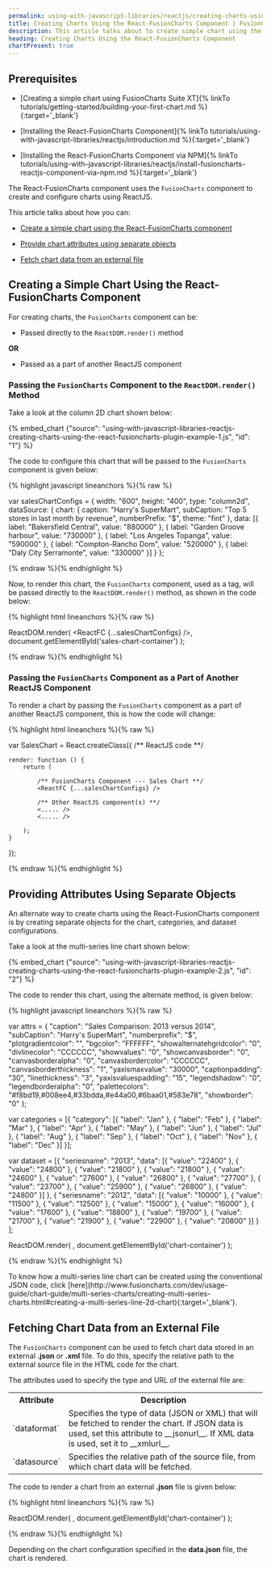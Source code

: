```yaml
---
permalink: using-with-javascript-libraries/reactjs/creating-charts-using-the-react-fusioncharts-component.html
title: Creating Charts Using the React-FusionCharts Component | FusionCharts
description: This article talks about to create simple chart using the React-FusionCharts Component, provide chart attributes using separate objects, fetch chart data
heading: Creating Charts Using the React-FusionCharts Component
chartPresent: true
---
```


## Prerequisites

* [Creating a simple chart using FusionCharts Suite XT]{% linkTo tutorials/getting-started/building-your-first-chart.md %}{:target='_blank'}

* [Installing the React-FusionCharts Component]{% linkTo tutorials/using-with-javascript-libraries/reactjs/introduction.md %}{:target='_blank'}

* [Installing the React-FusionCharts Component via NPM]{% linkTo tutorials/using-with-javascript-libraries/reactjs/install-fusioncharts-reactjs-component-via-npm.md %}{:target='_blank'}

The React-FusionCharts component uses the `FusionCharts` component to create and configure charts using ReactJS.

This article talks about how you can:

* <a href="{{ site.baseurl }}using-with-javascript-libraries/reactjs/creating-charts-using-the-react-fusioncharts-component.html#creating-a-simple-chart-using-the-react-fusioncharts-component">Create a simple chart using the React-FusionCharts component</a>

* <a href="{{ site.baseurl }}using-with-javascript-libraries/reactjs/creating-charts-using-the-react-fusioncharts-component.html#providing-attributes-using-separate-objects">Provide chart attributes using separate objects</a>

* <a href="{{ site.baseurl }}using-with-javascript-libraries/reactjs/creating-charts-using-the-react-fusioncharts-component.html#fetching-chart-data-from-an-external-file">Fetch chart data from an external file</a>

## Creating a Simple Chart Using the React-FusionCharts Component

For creating charts, the `FusionCharts` component can be:

* Passed directly to the `ReactDOM.render()` method

__OR__

* Passed as a part of another ReactJS component

### Passing the `FusionCharts` Component to the `ReactDOM.render()` Method

Take a look at the column 2D chart shown below:

{% embed_chart {"source": "using-with-javascript-libraries-reactjs-creating-charts-using-the-react-fusioncharts-plugin-example-1.js", "id": "1"} %}

The code to configure this chart that will be passed to the `FusionCharts` component is given below:

{% highlight javascript lineanchors %}{% raw %}

var salesChartConfigs = {
    width: "600",
    height: "400",
    type: "column2d",
	dataSource: {
		chart: {
	        caption: "Harry's SuperMart",
	        subCaption: "Top 5 stores in last month by revenue",
	        numberPrefix: "$",
	        theme: "fint"
	    },
	    data: [{
	        label: "Bakersfield Central",
	        value: "880000"
	    }, {
	        label: "Garden Groove harbour",
	        value: "730000"
	    }, {
	        label: "Los Angeles Topanga",
	        value: "590000"
	    }, {
	        label: "Compton-Rancho Dom",
	        value: "520000"
	    }, {
	        label: "Daly City Serramonte",
	        value: "330000"
	    }]
	}
};

{% endraw %}{% endhighlight %}

Now, to render this chart, the `FusionCharts` component, used as a tag, will be passed directly to the `ReactDOM.render()` method, as shown in the code below:

{% highlight html lineanchors %}{% raw %}

ReactDOM.render(
    <ReactFC {...salesChartConfigs} />,
    document.getElementById('sales-chart-container')
);

{% endraw %}{% endhighlight %}

### Passing the `FusionCharts` Component as a Part of Another ReactJS Component

To render a chart by passing the `FusionCharts` component as a part of another ReactJS component, this is how the code will change:

{% highlight html lineanchors %}{% raw %}

var SalesChart = React.createClass({
    /** ReactJS code **/

    render: function () {
        return (

            /** FusionCharts Component --- Sales Chart **/
            <ReactFC {...salesChartConfigs} />

            /** Other ReactJS component(s) **/
            <..... />
            <..... />

        );
    }
});

{% endraw %}{% endhighlight %}

## Providing Attributes Using Separate Objects

An alternate way to create charts using the React-FusionCharts component is by creating separate objects for the chart, categories, and dataset configurations.

Take a look at the multi-series line chart shown below:

{% embed_chart {"source": "using-with-javascript-libraries-reactjs-creating-charts-using-the-react-fusioncharts-plugin-example-2.js", "id": "2"} %}

The code to render this chart, using the alternate method, is given below:

{% highlight javascript lineanchors %}{% raw %}

var attrs = {
    "caption": "Sales Comparison: 2013 versus 2014",
    "subCaption": "Harry's SuperMart",
    "numberprefix": "$",
    "plotgradientcolor": "",
    "bgcolor": "FFFFFF",
    "showalternatehgridcolor": "0",
    "divlinecolor": "CCCCCC",
    "showvalues": "0",
    "showcanvasborder": "0",
    "canvasborderalpha": "0",
    "canvasbordercolor": "CCCCCC",
    "canvasborderthickness": "1",
    "yaxismaxvalue": "30000",
    "captionpadding": "30",
    "linethickness": "3",
    "yaxisvaluespadding": "15",
    "legendshadow": "0",
    "legendborderalpha": "0",
    "palettecolors": "#f8bd19,#008ee4,#33bdda,#e44a00,#6baa01,#583e78",
    "showborder": "0"
};

var categories = [{
    "category": [{
        "label": "Jan"
    }, {
        "label": "Feb"
    }, {
        "label": "Mar"
    }, {
        "label": "Apr"
    }, {
        "label": "May"
    }, {
        "label": "Jun"
    }, {
        "label": "Jul"
    }, {
        "label": "Aug"
    }, {
        "label": "Sep"
    }, {
        "label": "Oct"
    }, {
        "label": "Nov"
    }, {
        "label": "Dec"
    }]
}];

var dataset = [{
        "seriesname": "2013",
        "data": [{
            "value": "22400"
        }, {
            "value": "24800"
        }, {
            "value": "21800"
        }, {
            "value": "21800"
        }, {
            "value": "24600"
        }, {
            "value": "27600"
        }, {
            "value": "26800"
        }, {
            "value": "27700"
        }, {
            "value": "23700"
        }, {
            "value": "25900"
        }, {
            "value": "26800"
        }, {
            "value": "24800"
        }]
    },
    {
        "seriesname": "2012",
        "data": [{
            "value": "10000"
        }, {
            "value": "11500"
        }, {
            "value": "12500"
        }, {
            "value": "15000"
        }, {
            "value": "16000"
        }, {
            "value": "17600"
        }, {
            "value": "18800"
        }, {
            "value": "19700"
        }, {
            "value": "21700"
        }, {
            "value": "21900"
        }, {
            "value": "22900"
        }, {
            "value": "20800"
        }]
    }
];

ReactDOM.render(
    <ReactFC
		width="600"
		height="400"
		type="msline"
		chart=attrs
		categories=categories
		dataset=dataset />,
    document.getElementById('chart-container')
);

{% endraw %}{% endhighlight %}

<p class="text-info">
To know how a multi-series line chart can be created using the conventional JSON code, click [here](http://www.fusioncharts.com/dev/usage-guide/chart-guide/multi-series-charts/creating-multi-series-charts.html#creating-a-multi-series-line-2d-chart){:target='_blank'}.
</p>

## Fetching Chart Data from an External File

 The `FusionCharts` component can be used to fetch chart data stored in an external **.json** or **.xml** file. To do this, specify the relative path to the external source file in the HTML code for the chart.

The attributes used to specify the type and URL of the external file are:

<table>
  <tr>
    <th>Attribute</th>
    <th>Description</th>
  </tr>
  <tr>
    <td>`dataformat`</td>
    <td>Specifies the type of data (JSON or XML) that will be fetched to render the chart. If JSON data is used,  set this attribute to __jsonurl__. If XML data is used, set it to __xmlurl__.</td>
  </tr>
  <tr>
    <td>`datasource`</td>
    <td>Specifies the relative path of the source file, from which chart data will be fetched.</td>
  </tr>
</table>

The code to render a chart from an external __.json__ file is given below:

{% highlight html lineanchors %}{% raw %}

ReactDOM.render(
    <ReactFC
		dataformat="jsonurl"
    	datasource="data/data.json"
    	type="column2d"
    	width="600"
    	height="400" />,
    document.getElementById('chart-container')
);

{% endraw %}{% endhighlight %}

Depending on the chart configuration specified in the __data.json__ file, the chart is rendered.